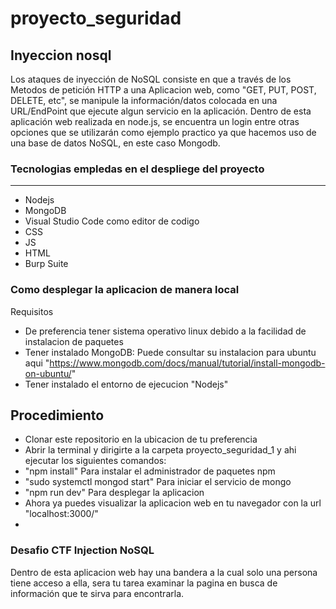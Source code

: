 # proyecto_seguridad

## Inyeccion nosql 
Los ataques de inyección de NoSQL consiste en que a través de los Metodos de petición HTTP a una Aplicacion web, 
como "GET, PUT, POST, DELETE, etc", se manipule la información/datos colocada en una URL/EndPoint que 
ejecute algun servicio en la aplicación.
Dentro de esta aplicación web realizada en node.js, se encuentra un login entre otras opciones que se utilizarán 
como ejemplo practico ya que hacemos uso de una base de datos NoSQL, en este caso Mongodb.

### Tecnologias empledas en el despliege del proyecto
------
* Nodejs
* MongoDB
* Visual Studio Code como editor de codigo
* CSS
* JS
* HTML
* Burp Suite

### Como desplegar la aplicacion de manera local 
Requisitos
* De preferencia tener sistema operativo linux debido a la facilidad de instalacion de paquetes
* Tener instalado MongoDB: Puede consultar su instalacion para ubuntu aqui "https://www.mongodb.com/docs/manual/tutorial/install-mongodb-on-ubuntu/"
* Tener instalado el entorno de ejecucion "Nodejs"
## Procedimiento
* Clonar este repositorio en la ubicacion de tu preferencia
* Abrir la terminal y dirigirte a la carpeta proyecto_seguridad_1 y ahi ejecutar los siguientes comandos:
* "npm install" Para instalar el administrador de paquetes npm
* "sudo systemctl mongod start" Para iniciar el servicio de mongo
* "npm run dev" Para desplegar la aplicacion
* Ahora ya puedes visualizar la aplicacion web en tu navegador con la url "localhost:3000/"
* 
### Desafio CTF Injection NoSQL 
Dentro de esta aplicacion web hay una bandera a la cual solo una persona tiene acceso a ella, sera tu tarea examinar la pagina en busca de información que te sirva para encontrarla.
